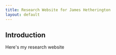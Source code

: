 ```yaml
---
title: Research Website for James Hetherington
layout: default
---
```


## Introduction

Here's my research website